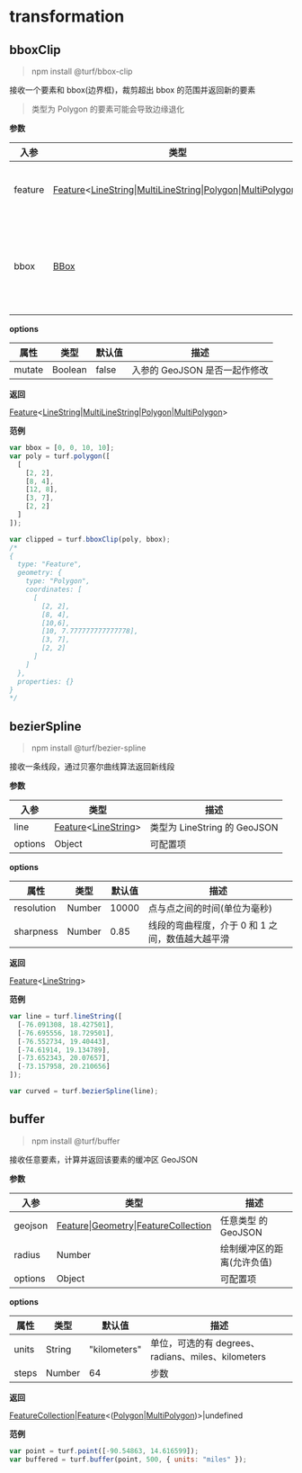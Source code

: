 # transformation

## bboxClip

> npm install @turf/bbox-clip

接收一个要素和 bbox(边界框)，裁剪超出 bbox 的范围并返回新的要素

> 类型为 Polygon 的要素可能会导致边缘退化

**参数**

| 入参    | 类型                                                                                                                                                              | 描述                                 |
| ------- | ----------------------------------------------------------------------------------------------------------------------------------------------------------------- | ------------------------------------ |
| feature | [Feature][feature_link]&lt;[LineString][linestring_link]\|[MultiLineString][multilinestring_link]\|[Polygon][polygon_link]\|[MultiPolygon][multipolygon_link]&gt; | 需要与 bbox 裁剪的要素               |
| bbox    | [BBox][bbox_link]                                                                                                                                                 | 以 minX、minY、maxX、maxY 的顺序排列 |

**options**

| 属性   | 类型    | 默认值 | 描述                          |
| ------ | ------- | ------ | ----------------------------- |
| mutate | Boolean | false  | 入参的 GeoJSON 是否一起作修改 |

**返回**

[Feature][feature_link]&lt;[LineString][linestring_link]\|[MultiLineString][multilinestring_link]\|[Polygon][polygon_link]\|[MultiPolygon][multipolygon_link]&gt;

**范例**

```javascript
var bbox = [0, 0, 10, 10];
var poly = turf.polygon([
  [
    [2, 2],
    [8, 4],
    [12, 8],
    [3, 7],
    [2, 2]
  ]
]);

var clipped = turf.bboxClip(poly, bbox);
/*
{
  type: "Feature",
  geometry: {
    type: "Polygon",
    coordinates: [
      [
        [2, 2],
        [8, 4],
        [10,6],
        [10, 7.777777777777778],
        [3, 7],
        [2, 2]
      ]
    ]
  },
  properties: {}
}
*/
```

## bezierSpline

> npm install @turf/bezier-spline

接收一条线段，通过贝塞尔曲线算法返回新线段

**参数**

| 入参    | 类型                                                         | 描述                         |
| ------- | ------------------------------------------------------------ | ---------------------------- |
| line    | [Feature][feature_link]&lt;[LineString][linestring_link]&gt; | 类型为 LineString 的 GeoJSON |
| options | Object                                                       | 可配置项                     |

**options**

| 属性       | 类型   | 默认值 | 描述                                             |
| ---------- | ------ | ------ | ------------------------------------------------ |
| resolution | Number | 10000  | 点与点之间的时间(单位为毫秒)                     |
| sharpness  | Number | 0.85   | 线段的弯曲程度，介于 0 和 1 之间，数值越大越平滑 |

**返回**

[Feature][feature_link]&lt;[LineString][linestring_link]&gt;

**范例**

```javascript
var line = turf.lineString([
  [-76.091308, 18.427501],
  [-76.695556, 18.729501],
  [-76.552734, 19.40443],
  [-74.61914, 19.134789],
  [-73.652343, 20.07657],
  [-73.157958, 20.210656]
]);

var curved = turf.bezierSpline(line);
```

## buffer

> npm install @turf/buffer

接收任意要素，计算并返回该要素的缓冲区 GeoJSON

**参数**

| 入参    | 类型                                                                                            | 描述                       |
| ------- | ----------------------------------------------------------------------------------------------- | -------------------------- |
| geojson | [Feature][feature_link]\|[Geometry][geometry_link]\|[FeatureCollection][featurecollection_link] | 任意类型 的 GeoJSON        |
| radius  | Number                                                                                          | 绘制缓冲区的距离(允许负值) |
| options | Object                                                                                          | 可配置项                   |

**options**

| 属性  | 类型   | 默认值       | 描述                                               |
| ----- | ------ | ------------ | -------------------------------------------------- |
| units | String | "kilometers" | 单位，可选的有 degrees、radians、miles、kilometers |
| steps | Number | 64           | 步数                                               |

**返回**

[FeatureCollection][featurecollection_link]\|[Feature][feature_link]&lt;([Polygon][polygon_link]\|[MultiPolygon][multipolygon_link])&gt;\|undefined

**范例**

```javascript
var point = turf.point([-90.54863, 14.616599]);
var buffered = turf.buffer(point, 500, { units: "miles" });
```

[geometry_link]: https://tools.ietf.org/html/rfc7946#section-3.1
[geojson_link]: https://tools.ietf.org/html/rfc7946#section-3
[feature_link]: https://tools.ietf.org/html/rfc7946#section-3.2
[featurecollection_link]: https://tools.ietf.org/html/rfc7946#section-3.3
[point_link]: https://tools.ietf.org/html/rfc7946#section-3.1.2
[polygon_link]: https://tools.ietf.org/html/rfc7946#section-3.1.6
[bbox_link]: https://tools.ietf.org/html/rfc7946#section-5
[coord_link]: https://tools.ietf.org/html/rfc7946#section-3.1.1
[multilinestring_link]: https://tools.ietf.org/html/rfc7946#section-3.1.4
[multipolygon_link]: https://tools.ietf.org/html/rfc7946#section-3.1.7
[linestring_link]: https://tools.ietf.org/html/rfc7946#section-3.1.4
